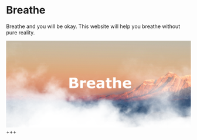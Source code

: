 # Breathe
Breathe and you will be okay. This website will help you breathe without pure reality.

![alt text](https://github.com/AhsanParadise/Breathe/blob/master/ScreenShot.png?raw=true)
+++
